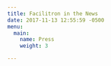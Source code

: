```yaml
---
title: Facilitron in the News
date: 2017-11-13 12:55:59 -0500
menu:
  main:
    name: Press
    weight: 3

---
```

